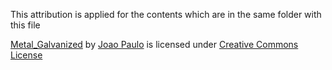 This attribution is applied for the contents which are in the same folder with this file

[Metal_Galvanized](https://3dtextures.me/2016/06/23/metal-galvanized-001) by [Joao Paulo](https://www.patreon.com/gendo) is licensed under [Creative Commons License](https://3dtextures.me/about)